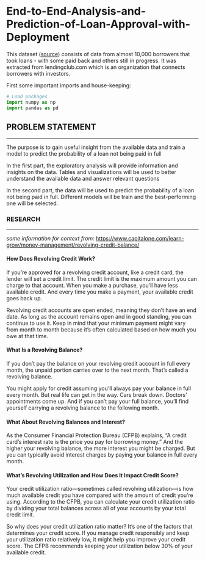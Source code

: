 # End-to-End-Analysis-and-Prediction-of-Loan-Approval-with-Deployment

This dataset ([source](https://www.kaggle.com/itssuru/loan-data)) consists of data from almost 10,000 borrowers that took loans - with some paid back and others still in progress. It was extracted from lendingclub.com which is an organization that connects borrowers with investors.

First some important imports and house-keeping:

```python
# Load packages
import numpy as np 
import pandas as pd
```

## PROBLEM STATEMENT 
---

The purpose is to gain useful insight from the available data and train a model to predict the probability of a loan not being paid in full

In the first part, the exploratory analysis will provide information and insights on the data. Tables and visualizations will be used to better understand the available data and answer relevant questions

In the second part, the data will be used to predict the probability of a loan not being paid in full. Different models will be train and the best-performing one will be selected.

### RESEARCH
---
*some information for context from:* https://www.capitalone.com/learn-grow/money-management/revolving-credit-balance/
#### How Does Revolving Credit Work?
If you’re approved for a revolving credit account, like a credit card, the lender will set a credit limit. The credit limit is the maximum amount you can charge to that account. When you make a purchase, you’ll have less available credit. And every time you make a payment, your available credit goes back up.

Revolving credit accounts are open ended, meaning they don’t have an end date. As long as the account remains open and in good standing, you can continue to use it. Keep in mind that your minimum payment might vary from month to month because it’s often calculated based on how much you owe at that time. 

#### What Is a Revolving Balance?
If you don’t pay the balance on your revolving credit account in full every month, the unpaid portion carries over to the next month. That’s called a revolving balance. 

You might apply for credit assuming you’ll always pay your balance in full every month. But real life can get in the way. Cars break down. Doctors’ appointments come up. And if you can’t pay your full balance, you’ll find yourself carrying a revolving balance to the following month. 

#### What About Revolving Balances and Interest?
As the Consumer Financial Protection Bureau (CFPB) explains, “A credit card’s interest rate is the price you pay for borrowing money.” And the higher your revolving balance, the more interest you might be charged. But you can typically avoid interest charges by paying your balance in full every month. 

#### What’s Revolving Utilization and How Does It Impact Credit Score?
Your credit utilization ratio—sometimes called revolving utilization—is how much available credit you have compared with the amount of credit you’re using. According to the CFPB, you can calculate your credit utilization ratio by dividing your total balances across all of your accounts by your total credit limit.

So why does your credit utilization ratio matter? It’s one of the factors that determines your credit score. If you manage credit responsibly and keep your utilization ratio relatively low, it might help you improve your credit score. The CFPB recommends keeping your utilization below 30% of your available credit. 
